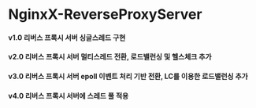 # NginxX-ReverseProxyServer

#### v1.0 리버스 프록시 서버 싱글스레드 구현

#### v2.0 리버스 프록시 서버 멀티스레드 전환, 로드밸런싱 및 헬스체크 추가

#### v3.0 리버스 프록시 서버 epoll 이벤트 처리 기반 전환, LC를 이용한 로드밸런싱 추가

#### v4.0 리버스 프록시 서버에 스레드 풀 적용

